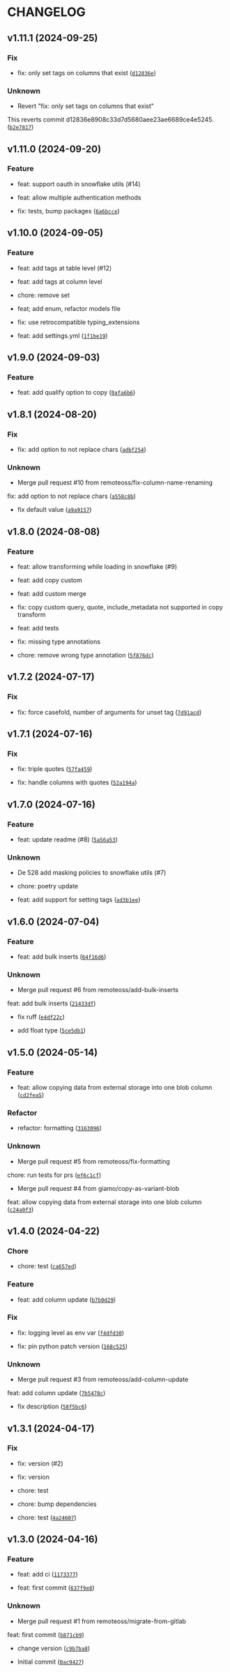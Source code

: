 # CHANGELOG

## v1.11.1 (2024-09-25)

### Fix

* fix: only set tags on columns that exist ([`d12836e`](https://github.com/remoteoss/snowflake-utils/commit/d12836e8908c33d7d5680aee23ae6689ce4e5245))

### Unknown

* Revert &#34;fix: only set tags on columns that exist&#34;

This reverts commit d12836e8908c33d7d5680aee23ae6689ce4e5245. ([`b2e7817`](https://github.com/remoteoss/snowflake-utils/commit/b2e78179b38a4a1de3d38c1520a4a8fdee023edc))

## v1.11.0 (2024-09-20)

### Feature

* feat: support oauth in snowflake utils (#14)

* feat: allow multiple authentication methods

* fix: tests, bump packages ([`6a6bcce`](https://github.com/remoteoss/snowflake-utils/commit/6a6bcce2b59ff775e5aae10109e88862af7b0858))

## v1.10.0 (2024-09-05)

### Feature

* feat: add tags at table level (#12)

* feat: add tags at column level

* chore: remove set

* feat; add enum, refactor models file

* fix: use retrocompatible typing_extensions

* feat: add settings.yml ([`1f1be19`](https://github.com/remoteoss/snowflake-utils/commit/1f1be19d4316617d8e90601f471ea8d3203c2441))

## v1.9.0 (2024-09-03)

### Feature

* feat: add qualify option to copy ([`0afa6b6`](https://github.com/remoteoss/snowflake-utils/commit/0afa6b6fae7210109e31ceee0a1e0f5ad93c4070))

## v1.8.1 (2024-08-20)

### Fix

* fix: add option to not replace chars ([`adbf254`](https://github.com/remoteoss/snowflake-utils/commit/adbf2547a9815e6672eebd7fc6b5c65546e653ca))

### Unknown

* Merge pull request #10 from remoteoss/fix-column-name-renaming

fix: add option to not replace chars ([`a558c8b`](https://github.com/remoteoss/snowflake-utils/commit/a558c8bf79cef2ebab642eea0ef3703545c43854))

* fix default value ([`a9a9157`](https://github.com/remoteoss/snowflake-utils/commit/a9a91576d7378786c560367d8f17d3b7a6dd622b))

## v1.8.0 (2024-08-08)

### Feature

* feat: allow transforming while loading in snowflake (#9)

* feat: add copy custom

* feat: add custom merge

* fix: copy custom query, quote, include_metadata not supported in copy transform

* feat: add tests

* fix: missing type annotations

* chore: remove wrong type annotation ([`5f876dc`](https://github.com/remoteoss/snowflake-utils/commit/5f876dc4424693583f2d1d3f2058f62d49d78f9b))

## v1.7.2 (2024-07-17)

### Fix

* fix: force casefold, number of arguments for unset tag ([`7d91acd`](https://github.com/remoteoss/snowflake-utils/commit/7d91acdec1d2452c8591c919d7a068c063781e1c))

## v1.7.1 (2024-07-16)

### Fix

* fix: triple quotes ([`57fa459`](https://github.com/remoteoss/snowflake-utils/commit/57fa459527a2ab84375976f9c705df5176b74d5b))

* fix: handle columns with quotes ([`52a194a`](https://github.com/remoteoss/snowflake-utils/commit/52a194ae83df20d8c200e7f94b4b8cb0823f2922))

## v1.7.0 (2024-07-16)

### Feature

* feat: update readme (#8) ([`5a56a53`](https://github.com/remoteoss/snowflake-utils/commit/5a56a532d8728ae602f4059b27557d1e4a4dd7e7))

### Unknown

* De 528 add masking policies to snowflake utils (#7)

* chore: poetry update

* feat: add support for setting tags ([`ad3b1ee`](https://github.com/remoteoss/snowflake-utils/commit/ad3b1ee6662945333d370e112998b458e13545de))

## v1.6.0 (2024-07-04)

### Feature

* feat: add bulk inserts ([`64f16d6`](https://github.com/remoteoss/snowflake-utils/commit/64f16d6d017263020640de751ac3ec07f2c4b9a3))

### Unknown

* Merge pull request #6 from remoteoss/add-bulk-inserts

feat: add bulk inserts ([`21433df`](https://github.com/remoteoss/snowflake-utils/commit/21433df6b14c66fdafed7ab00b4e481138158cd3))

* fix ruff ([`e4df22c`](https://github.com/remoteoss/snowflake-utils/commit/e4df22cdea820c680f7f1c5ebfc74d2534b4844b))

* add float type ([`5ce5db1`](https://github.com/remoteoss/snowflake-utils/commit/5ce5db1a3e2842d7d99fa8ab546273979180944a))

## v1.5.0 (2024-05-14)

### Feature

* feat: allow copying data from external storage into one blob column ([`cd2fea5`](https://github.com/remoteoss/snowflake-utils/commit/cd2fea5bb1f1eb42ef73995838f6e2530f73fbd3))

### Refactor

* refactor: formatting ([`3163096`](https://github.com/remoteoss/snowflake-utils/commit/3163096e64ed5fa7a9517970f20a4c789d0fcae4))

### Unknown

* Merge pull request #5 from remoteoss/fix-formatting

chore: run tests for prs ([`ef6c1cf`](https://github.com/remoteoss/snowflake-utils/commit/ef6c1cfe5ecef6d1433a4987a3a7e08f81ff0cde))

* Merge pull request #4 from giamo/copy-as-variant-blob

feat: allow copying data from external storage into one blob column ([`c24a0f3`](https://github.com/remoteoss/snowflake-utils/commit/c24a0f34e029f6f1e07477d2c0633eb063f89501))

## v1.4.0 (2024-04-22)

### Chore

* chore: test ([`ca657ed`](https://github.com/remoteoss/snowflake-utils/commit/ca657ed26c774f2f1e14692a00b71a419c492d86))

### Feature

* feat: add column update ([`b7b0d29`](https://github.com/remoteoss/snowflake-utils/commit/b7b0d294775d2cb24047b1b742516522f5e00c5a))

### Fix

* fix: logging level as env var ([`f4dfd30`](https://github.com/remoteoss/snowflake-utils/commit/f4dfd30073f11624b947be6b0fd5d47157ba2318))

* fix: pin python patch version ([`168c525`](https://github.com/remoteoss/snowflake-utils/commit/168c52504f29bf46966d4ffc9e2814df68d4ffff))

### Unknown

* Merge pull request #3 from remoteoss/add-column-update

feat: add column update ([`7b5478c`](https://github.com/remoteoss/snowflake-utils/commit/7b5478c185d6b8bc72eda5be6b77de1dbc3a3ecd))

* fix description ([`58f5bc6`](https://github.com/remoteoss/snowflake-utils/commit/58f5bc6290d63ab5a737b7057f47b27ef550589a))

## v1.3.1 (2024-04-17)

### Fix

* fix: version (#2)

* fix: version

* chore: test

* chore: bump dependencies

* chore: test ([`4a24607`](https://github.com/remoteoss/snowflake-utils/commit/4a2460771b79aaf73e42b0f82b6353cb5ba1dbfe))

## v1.3.0 (2024-04-16)

### Feature

* feat: add ci ([`1173377`](https://github.com/remoteoss/snowflake-utils/commit/11733778d9a18ff9a9aaad80ac4b77aee99a9b62))

* feat: first commit ([`637f9e8`](https://github.com/remoteoss/snowflake-utils/commit/637f9e8bc6837d962cc301975471b35077b7e3e3))

### Unknown

* Merge pull request #1 from remoteoss/migrate-from-gitlab

feat: first commit ([`b871cb9`](https://github.com/remoteoss/snowflake-utils/commit/b871cb9c2111c4dda3117ec44d105cc59ad0b76d))

* change version ([`c9b7ba8`](https://github.com/remoteoss/snowflake-utils/commit/c9b7ba8a68e5c4af4c0e1ab32bf2762d14244c98))

* Initial commit ([`0ac9427`](https://github.com/remoteoss/snowflake-utils/commit/0ac9427bbfc35119beed6536d11b43cb72a73812))
